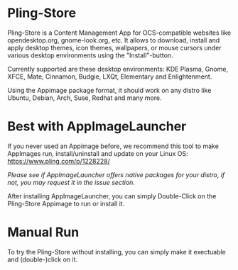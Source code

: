 # Pling-Store

Pling-Store is a Content Management App for OCS-compatible websites like opendesktop.org, gnome-look.org, etc.
It allows to download, install and apply desktop themes, icon themes, wallpapers, or mouse cursors under various desktop environments using the "Install"-button.

Currently supported are these desktop environments:
KDE Plasma, Gnome, XFCE, Mate, Cinnamon, Budgie, LXQt, Elementary and Enlightenment.

Using the Appimage package format, it should work on any distro like Ubuntu, Debian, Arch, Suse, Redhat and many more.


# Best with AppImageLauncher

If you never used an Appimage before, we recommend this tool to make AppImages run, install/uninstall and update on your Linux OS:
https://www.pling.com/p/1228228/

*Please see if AppImageLauncher offers native packages for your distro, if not, you may request it in the issue section.*

After installing AppImageLauncher, you can simply Double-Click on the Pling-Store Appimage to run or install it.


# Manual Run

To try the Pling-Store without installing, you can simply make it exectuable and (double-)click on it. 